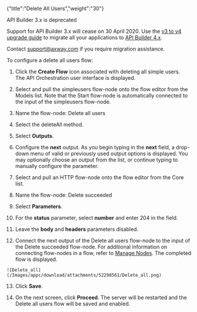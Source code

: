 {"title":"Delete All Users","weight":"30"} 

API Builder 3.x is deprecated

Support for API Builder 3.x will cease on 30 April 2020. Use the [v3 to v4 upgrade guide](https://docs.axway.com/bundle/API_Builder_4x_allOS_en/page/api_builder_v3_to_v4_upgrade_guide.html) to migrate all your applications to [API Builder 4.x](https://docs.axway.com/bundle/API_Builder_4x_allOS_en/page/api_builder_getting_started_guide.html).

Contact [support@axway.com](mailto:support@axway.com) if you require migration assistance.

To configure a delete all users flow:

1.  Click the **Create Flow** icon associated with deleting all simple users.  
    The API Orchestration user interface is displayed.
    
2.  Select and pull the simpleusers flow-node onto the flow editor from the Models list. Note that the Start flow-node is automatically connected to the input of the simpleusers flow-node.
    
3.  Name the flow-node: Delete all users
    
4.  Select the deleteAll method.
    
5.  Select **Outputs**.
    
6.  Configure the **next** output. As you begin typing in the **next** field, a drop-down menu of valid or previously used output options is displayed. You may optionally choose an output from the list, or continue typing to manually configure the parameter.
    
7.  Select and pull an HTTP flow-node onto the flow editor from the Core list.
    
8.  Name the flow-node: Delete succeeded
    
9.  Select **Parameters**.
    
10.  For the **status** parameter, select **number** and enter 204 in the field.
    
11.  Leave the **body** and **headers** parameters disabled.
    
12.  Connect the next output of the Delete all users flow-node to the input of the Delete succeeded flow-node. For additional information on connecting flow-nodes in a flow, refer to [Manage Nodes](/docs/appc/Axway_API_Builder/API_Builder/API_Builder_Developer_Guide/API_Builder_Flows/Manage_Nodes/). The completed flow is displayed.
    
    ![Delete_all](/Images/appc/download/attachments/52298561/Delete_all.png)
13.  Click **Save**.
    
14.  On the next screen, click **Proceed**. The server will be restarted and the Delete all users flow will be saved and enabled.